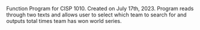 Function Program for CISP 1010. Created on July 17th, 2023.
Program reads through two texts and allows user to select which team to search for and outputs total times team has won world series.

